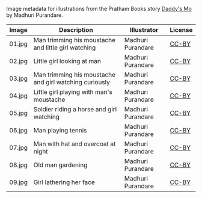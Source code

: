 Image metadata for illustrations from the Pratham Books story [Daddy's Mo](https://storyweaver.org.in/stories/132-daddy-s-mo) by Madhuri Purandare.

Image | Description | Illustrator | License
----- | ----------- | ----------- | -------
01.jpg | Man trimming his moustache and little girl watching | Madhuri Purandare | [CC-BY](https://creativecommons.org/licenses/by/4.0/)
02.jpg | Little girl looking at man | Madhuri Purandare | [CC-BY](https://creativecommons.org/licenses/by/4.0/)
03.jpg | Man trimming his moustache and girl watching curiously | Madhuri Purandare | [CC-BY](https://creativecommons.org/licenses/by/4.0/)
04.jpg | Little girl playing with man's moustache | Madhuri Purandare | [CC-BY](https://creativecommons.org/licenses/by/4.0/)
05.jpg | Soldier riding a horse and girl watching | Madhuri Purandare | [CC-BY](https://creativecommons.org/licenses/by/4.0/)
06.jpg | Man playing tennis | Madhuri Purandare | [CC-BY](https://creativecommons.org/licenses/by/4.0/)
07.jpg | Man with hat and overcoat at night | Madhuri Purandare | [CC-BY](https://creativecommons.org/licenses/by/4.0/)
08.jpg | Old man gardening | Madhuri Purandare | [CC-BY](https://creativecommons.org/licenses/by/4.0/)
09.jpg | Girl lathering her face | Madhuri Purandare | [CC-BY](https://creativecommons.org/licenses/by/4.0/)

